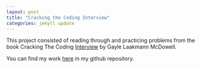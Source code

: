 ```yaml
---
layout: post
title: "Cracking the Coding Interview"
categories: jekyll update
---
```


This project consisted of reading through and practicing problems from the book Cracking The Coding [Interview][CCI-link]
by Gayle Laakmann McDowell.

You can find my work [here][CCI-github] in my github repository.

[CCI-link]: "https://www.crackingthecodinginterview.com/"
[CCI-github]: "https://github.com/Edison-Stuart/Cracking-The-Coding-Interview"
